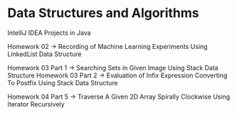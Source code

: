 # Data Structures and Algorithms

IntelliJ IDEA Projects in Java

Homework 02 -> Recording of Machine Learning Experiments Using LinkedList Data Structure

Homework 03 Part 1 ->  Searching Sets in Given Image Using Stack Data Structure
Homework 03 Part 2 ->  Evaluation of Infix Expression Converting To Postfix Using Stack Data Structure

Homework 04 Part 5 ->  Traverse A Given 2D Array Spirally Clockwise Using Iterator Recursively
